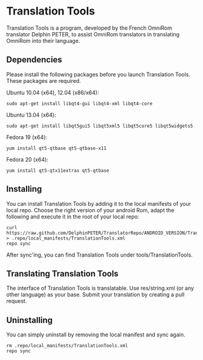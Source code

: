 Translation Tools
=================

Translation Tools is a program, developed by the French OmniRom translator Delphin PETER, to assist OmniRom translators in translating OmniRom into their language.

Dependencies
------------

Please install the following packages before you launch Translation Tools. These packages are required.

Ubuntu 10.04 (x64), 12.04 (x86/x64):

    sudo apt-get install libqt4-gui libqt4-xml libqt4-core

Ubuntu 13.04 (x64):

    sudo apt-get install libqt5gui5 libqt5xml5 libqt5core5 libqt5widgets5

Fedora 19 (x64):

    yum install qt5-qtbase qt5-qtbase-x11

Fedora 20 (x64):

    yum install qt5-qtx11extras qt5-qtbase

Installing
----------

You can install Translation Tools by adding it to the local manifests of your local repo. Choose the right version of your android Rom, adapt the following and execute it in the root of your local repo:

    curl https://raw.github.com/DelphinPETER/TranslatorRepo/ANDROID_VERSION/TranslationTools.xml > .repo/local_manifests/TranslationTools.xml
    repo sync

After sync'ing, you can find Translation Tools under tools/TranslationTools.

Translating Translation Tools
-----------------------------

The interface of Translation Tools is translatable. Use res/string.xml (or any other language) as your base. Submit your translation by creating a pull request.

Uninstalling
------------

You can simply uninstall by removing the local manifest and sync again.

    rm .repo/local_manifests/TranslationTools.xml
    repo sync
